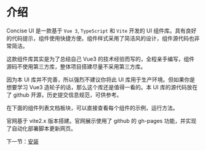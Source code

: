 # 介绍

Concise UI 是一款基于 `Vue 3`, `TypeScript` 和 `Vite` 开发的 UI 组件库。具有良好的代码提示，组件使用快捷方便。组件样式采用了简洁风的设计，组件源代码也非常简洁。

这款组件库其实是为了总结自己 Vue3 的技术经验而写的，全程亲手编写，组件源码不使用第三方库，整体项目搭建尽量不采用第三方库。

因为本 UI 库并不完善，所以强烈不建议你将此 UI 库用于生产环境。但如果你是想要学习 Vue3 造轮子的话，那么这个库还是值得一看的。本 UI 库的源代码放在了 github 开源，历史提交信息规范，可供参考。

在下面的组件列表文档板块，可以直接查看每个组件的示例，运行方法。

官网基于 vite2.x 版本搭建。官网展示使用了 github 的 gh-pages 功能，并实现了自动化部署脚本更新网页。

下一节：[安装](#/doc/install)